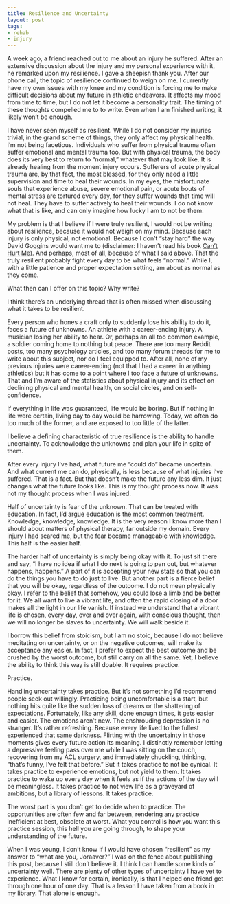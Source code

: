 ```yaml
---
title: Resilience and Uncertainty
layout: post
tags:
- rehab
- injury
---
```


A week ago, a friend reached out to me about an injury he suffered. After an extensive discussion about the injury and my personal experience with it, he remarked upon my resilience. I gave a sheepish thank you. After our phone call, the topic of resilience continued to weigh on me. I currently have my own issues with my knee and my condition is forcing me to make difficult decisions about my future in athletic endeavors. It affects my mood from time to time, but I do not let it become a personality trait. The timing of these thoughts compelled me to to write. Even when I am finished writing, it likely won’t be enough.

I have never seen myself as resilient. While I do not consider my injuries trivial, in the grand scheme of things, they only affect my physical health. I’m not being facetious. Individuals who suffer from physical trauma often suffer emotional and mental trauma too. But with physical trauma, the body does its very best to return to “normal,” whatever that may look like. It is already healing from the moment injury occurs. Sufferers of acute physical trauma are, by that fact, the most blessed, for they only need a little supervision and time to heal their wounds. In my eyes, the misfortunate souls that experience abuse, severe emotional pain, or acute bouts of mental stress are tortured every day, for they suffer wounds that time will not heal. They have to suffer actively to heal their wounds. I do not know what that is like, and can only imagine how lucky I am to not be them.

My problem is that I believe if I were truly resilient, I would not be writing about resilience, because it would not weigh on my mind. Because each injury is only physical, not emotional. Because I don’t “stay hard” the way David Goggins would want me to (disclaimer: I haven’t read his book <u>Can’t Hurt Me</u>). And perhaps, most of all, because of what I said above. That the truly resilient probably fight every day to be what feels “normal.” While I, with a little patience and proper expectation setting, am about as normal as they come.

What then can I offer on this topic? Why write?

I think there’s an underlying thread that is often missed when discussing what it takes to be resilient.

Every person who hones a craft only to suddenly lose his ability to do it, faces a future of unknowns. An athlete with a career-ending injury. A musician losing her ability to hear. Or, perhaps an all too common example, a soldier coming home to nothing but peace. There are too many Reddit posts, too many psychology articles, and too many forum threads for me to write about this subject, nor do I feel equipped to. After all, none of my previous injuries were career-ending (not that I had a career in anything athletics) but it has come to a point where I too face a future of unknowns. That and I’m aware of the statistics about physical injury and its effect on declining physical and mental health, on social circles, and on self-confidence.

If everything in life was guaranteed, life would be boring. But if nothing in life were certain, living day to day would be harrowing. Today, we often do too much of the former, and are exposed to too little of the latter.

I believe a defining characteristic of true resilience is the ability to handle uncertainty. To acknowledge the unknowns and plan your life in spite of them.

After every injury I’ve had, what future me “could do” became uncertain. And what current me can do, physically, is less because of what injuries I’ve suffered. That is a fact. But that doesn’t make the future any less dim. It just changes what the future looks like. This is my thought process now. It was not my thought process when I was injured.

Half of uncertainty is fear of the unknown. That can be treated with education. In fact, I’d argue education is the most common treatment. Knowledge, knowledge, knowledge. It is the very reason I know more than I should about matters of physical therapy, far outside my domain. Every injury I had scared me, but the fear became manageable with knowledge. This half is the easier half.

The harder half of uncertainty is simply being okay with it. To just sit there and say, “I have no idea if what I do next is going to pan out, but whatever happens, happens.” A part of it is accepting your new state so that you can do the things you have to do just to live. But another part is a fierce belief that you will be okay, regardless of the outcome. I do not mean physically okay. I refer to the belief that somehow, you could lose a limb and be better for it. We all want to live a vibrant life, and often the rapid closing of a door makes all the light in our life vanish. If instead we understand that a vibrant life is chosen, every day, over and over again, with conscious thought, then we will no longer be slaves to uncertainty. We will walk beside it.

I borrow this belief from stoicism, but I am no stoic, because I do not believe meditating on uncertainty, or on the negative outcomes, will make its acceptance any easier. In fact, I prefer to expect the best outcome and be crushed by the worst outcome, but still carry on all the same. Yet, I believe the ability to think this way is still doable. It requires practice.

Practice.

Handling uncertainty takes practice. But it’s not something I’d recommend people seek out willingly. Practicing being uncomfortable is a start, but nothing hits quite like the sudden loss of dreams or the shattering of expectations. Fortunately, like any skill, done enough times, it gets easier and easier. The emotions aren’t new. The enshrouding depression is no stranger. It’s rather refreshing. Because every life lived to the fullest experienced that same darkness. Flirting with the uncertainty in those moments gives every future action its meaning. I distinctly remember letting a depressive feeling pass over me while I was sitting on the couch, recovering from my ACL surgery, and immediately chuckling, thinking, “that’s funny, I’ve felt that before.” But it takes practice to not be cynical. It takes practice to experience emotions, but not yield to them. It takes practice to wake up every day when it feels as if the actions of the day will be meaningless. It takes practice to not view life as a graveyard of ambitions, but a library of lessons. It takes practice.

The worst part is you don’t get to decide when to practice. The opportunities are often few and far between, rendering any practice inefficient at best, obsolete at worst. What you control is how you want this practice session, this hell you are going through, to shape your understanding of the future.

When I was young, I don’t know if I would have chosen “resilient” as my answer to “what are you, Joraaver?” I was on the fence about publishing this post, because I still don’t believe it. I think I can handle some kinds of uncertainty well. There are plenty of other types of uncertainty I have yet to experience. What I know for certain, ironically, is that I helped one friend get through one hour of one day. That is a lesson I have taken from a book in my library. That alone is enough.
